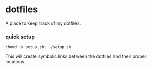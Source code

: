 # dotfiles
A place to keep track of my dotfiles.

### quick setup
```
chomd +x setup.sh; ./setup.sh
```
This will create symbolic links between the dotfiles and their proper locations.
